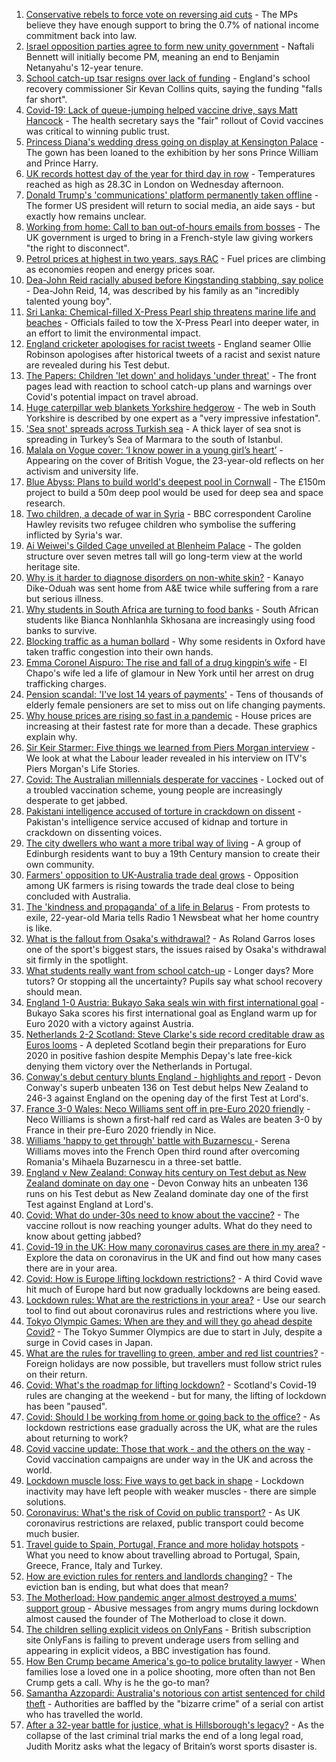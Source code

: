 1. [Conservative rebels to force vote on reversing aid cuts](https://www.bbc.co.uk/news/uk-57338465) - The MPs believe they have enough support to bring the 0.7% of national income commitment back into law.
2. [Israel opposition parties agree to form new unity government](https://www.bbc.co.uk/news/world-middle-east-57336574) - Naftali Bennett will initially become PM, meaning an end to Benjamin Netanyahu's 12-year tenure.
3. [School catch-up tsar resigns over lack of funding](https://www.bbc.co.uk/news/education-57335558) - England's school recovery commissioner Sir Kevan Collins quits, saying the funding "falls far short".
4. [Covid-19: Lack of queue-jumping helped vaccine drive, says Matt Hancock](https://www.bbc.co.uk/news/uk-57336316) - The health secretary says the "fair" rollout of Covid vaccines was critical to winning public trust.
5. [Princess Diana's wedding dress going on display at Kensington Palace](https://www.bbc.co.uk/news/uk-57338265) - The gown has been loaned to the exhibition by her sons Prince William and Prince Harry.
6. [UK records hottest day of the year for third day in row](https://www.bbc.co.uk/news/uk-57333711) - Temperatures reached as high as 28.3C in London on Wednesday afternoon.
7. [Donald Trump's 'communications' platform permanently taken offline](https://www.bbc.co.uk/news/technology-57338035) - The former US president will return to social media, an aide says - but exactly how remains unclear.
8. [Working from home: Call to ban out-of-hours emails from bosses](https://www.bbc.co.uk/news/uk-politics-57314814) - The UK government is urged to bring in a French-style law giving workers "the right to disconnect".
9. [Petrol prices at highest in two years, says RAC](https://www.bbc.co.uk/news/business-57336030) - Fuel prices are climbing as economies reopen and energy prices soar.
10. [Dea-John Reid racially abused before Kingstanding stabbing, say police](https://www.bbc.co.uk/news/uk-england-birmingham-57334647) - Dea-John Reid, 14, was described by his family as an "incredibly talented young boy".
11. [Sri Lanka: Chemical-filled X-Press Pearl ship threatens marine life and beaches](https://www.bbc.co.uk/news/world-asia-57326893) - Officials failed to tow the X-Press Pearl into deeper water, in an effort to limit the environmental impact.
12. [England cricketer apologises for racist tweets](https://www.bbc.co.uk/sport/cricket/57335528) - England seamer Ollie Robinson apologises after historical tweets of a racist and sexist nature are revealed during his Test debut.
13. [The Papers: Children 'let down' and holidays 'under threat'](https://www.bbc.co.uk/news/blogs-the-papers-57338815) - The front pages lead with reaction to school catch-up plans and warnings over Covid's potential impact on travel abroad.
14. [Huge caterpillar web blankets Yorkshire hedgerow](https://www.bbc.co.uk/news/uk-england-south-yorkshire-57331703) - The web in South Yorkshire is described by one expert as a "very impressive infestation".
15. ['Sea snot' spreads across Turkish sea](https://www.bbc.co.uk/news/science-environment-57336252) - A thick layer of sea snot is spreading in Turkey’s Sea of Marmara to the south of Istanbul.
16. [Malala on Vogue cover: ‘I know power in a young girl’s heart’](https://www.bbc.co.uk/news/world-57317225) - Appearing on the cover of British Vogue, the 23-year-old reflects on her activism and university life.
17. [Blue Abyss: Plans to build world's deepest pool in Cornwall](https://www.bbc.co.uk/news/uk-england-cornwall-57328408) - The £150m project to build a 50m deep pool would be used for deep sea and space research.
18. [Two children, a decade of war in Syria](https://www.bbc.co.uk/news/world-middle-east-57288266) - BBC correspondent Caroline Hawley revisits two refugee children who symbolise the suffering inflicted by Syria's war.
19. [Ai Weiwei's Gilded Cage unveiled at Blenheim Palace](https://www.bbc.co.uk/news/uk-england-oxfordshire-57334937) - The golden structure over seven metres tall will go long-term view at the world heritage site.
20. [Why is it harder to diagnose disorders on non-white skin?](https://www.bbc.co.uk/news/health-57170842) - Kanayo Dike-Oduah was sent home from A&E twice while suffering from a rare but serious illness.
21. [Why students in South Africa are turning to food banks](https://www.bbc.co.uk/news/world-africa-57315213) - South African students like Bianca Nonhlanhla Skhosana are increasingly using food banks to survive.
22. [Blocking traffic as a human bollard](https://www.bbc.co.uk/news/uk-57318104) - Why some residents in Oxford have taken traffic congestion into their own hands.
23. [Emma Coronel Aispuro: The rise and fall of a drug kingpin’s wife](https://www.bbc.co.uk/news/world-us-canada-57285786) - El Chapo's wife led a life of glamour in New York until her arrest on drug trafficking charges.
24. [Pension scandal: 'I've lost 14 years of payments'](https://www.bbc.co.uk/news/business-57314686) - Tens of thousands of elderly female pensioners are set to miss out on life changing payments.
25. [Why house prices are rising so fast in a pandemic](https://www.bbc.co.uk/news/business-57260261) - House prices are increasing at their fastest rate for more than a decade. These graphics explain why.
26. [Sir Keir Starmer: Five things we learned from Piers Morgan interview](https://www.bbc.co.uk/news/uk-politics-57321990) - We look at what the Labour leader revealed in his interview on ITV's Piers Morgan's Life Stories.
27. [Covid: The Australian millennials desperate for vaccines](https://www.bbc.co.uk/news/world-australia-57325514) - Locked out of a troubled vaccination scheme, young people are increasingly desperate to get jabbed.
28. [Pakistani intelligence accused of torture in crackdown on dissent](https://www.bbc.co.uk/news/world-asia-57241981) - Pakistan's intelligence service accused of kidnap and torture in crackdown on dissenting voices.
29. [The city dwellers who want a more tribal way of living](https://www.bbc.co.uk/news/uk-scotland-edinburgh-east-fife-57316602) - A group of Edinburgh residents want to buy a 19th Century mansion to create their own community.
30. [Farmers' opposition to UK-Australia trade deal grows](https://www.bbc.co.uk/news/science-environment-57268681) - Opposition among UK farmers is rising towards the trade deal close to being concluded with Australia.
31. [The 'kindness and propaganda' of a life in Belarus](https://www.bbc.co.uk/news/newsbeat-57261580) - From protests to exile, 22-year-old Maria tells Radio 1 Newsbeat what her home country is like.
32. [What is the fallout from Osaka's withdrawal?](https://www.bbc.co.uk/sport/tennis/57311128) - As Roland Garros loses one of the sport's biggest stars, the issues raised by Osaka's withdrawal sit firmly in the spotlight.
33. [What students really want from school catch-up](https://www.bbc.co.uk/news/education-57246697) - Longer days? More tutors? Or stopping all the uncertainty? Pupils say what school recovery should mean.
34. [England 1-0 Austria: Bukayo Saka seals win with first international goal](https://www.bbc.co.uk/sport/football/57250378) - Bukayo Saka scores his first international goal as England warm up for Euro 2020 with a victory against Austria.
35. [Netherlands 2-2 Scotland: Steve Clarke's side record creditable draw as Euros looms](https://www.bbc.co.uk/sport/football/57250376) - A depleted Scotland begin their preparations for Euro 2020 in positive fashion despite Memphis Depay's late free-kick denying them victory over the Netherlands in Portugal.
36. [Conway's debut century blunts England - highlights and report](https://www.bbc.co.uk/sport/cricket/57335535) - Devon Conway's superb unbeaten 136 on Test debut helps New Zealand to 246-3 against England on the opening day of the first Test at Lord's.
37. [France 3-0 Wales: Neco Williams sent off in pre-Euro 2020 friendly](https://www.bbc.co.uk/sport/football/57250377) - Neco Williams is shown a first-half red card as Wales are beaten 3-0 by France in their pre-Euro 2020 friendly in Nice.
38. [Williams 'happy to get through' battle with Buzarnescu ](https://www.bbc.co.uk/sport/tennis/57331210) - Serena Williams moves into the French Open third round after overcoming Romania's Mihaela Buzarnescu in a three-set battle.
39. [England v New Zealand: Conway hits century on Test debut as New Zealand dominate on day one](https://www.bbc.co.uk/sport/av/cricket/57329314) - Devon Conway hits an unbeaten 136 runs on his Test debut as New Zealand dominate day one of the first Test against England at Lord's.
40. [Covid: What do under-30s need to know about the vaccine?](https://www.bbc.co.uk/news/health-57273875) - The vaccine rollout is now reaching younger adults. What do they need to know about getting jabbed?
41. [Covid-19 in the UK: How many coronavirus cases are there in my area?](https://www.bbc.co.uk/news/uk-51768274) - Explore the data on coronavirus in the UK and find out how many cases there are in your area.
42. [Covid: How is Europe lifting lockdown restrictions?](https://www.bbc.co.uk/news/explainers-53640249) - A third Covid wave hit much of Europe hard but now gradually lockdowns are being eased.
43. [Lockdown rules: What are the restrictions in your area?](https://www.bbc.co.uk/news/uk-54373904) - Use our search tool to find out about coronavirus rules and restrictions where you live.
44. [Tokyo Olympic Games: When are they and will they go ahead despite Covid?](https://www.bbc.co.uk/news/world-asia-57240044) - The Tokyo Summer Olympics are due to start in July, despite a surge in Covid cases in Japan.
45. [What are the rules for travelling to green, amber and red list countries?](https://www.bbc.co.uk/news/explainers-52544307) - Foreign holidays are now possible, but travellers must follow strict rules on their return.
46. [Covid: What's the roadmap for lifting lockdown?](https://www.bbc.co.uk/news/explainers-52530518) - Scotland's Covid-19 rules are changing at the weekend - but for many, the lifting of lockdown has been "paused".
47. [Covid: Should I be working from home or going back to the office?](https://www.bbc.co.uk/news/business-52567567) - As lockdown restrictions ease gradually across the UK, what are the rules about returning to work?
48. [Covid vaccine update: Those that work - and the others on the way](https://www.bbc.co.uk/news/health-51665497) - Covid vaccination campaigns are under way in the UK and across the world.
49. [Lockdown muscle loss: Five ways to get back in shape](https://www.bbc.co.uk/news/uk-56887390) - Lockdown inactivity may have left people with weaker muscles - there are simple solutions.
50. [Coronavirus: What's the risk of Covid on public transport?](https://www.bbc.co.uk/news/health-51736185) - As UK coronavirus restrictions are relaxed, public transport could become much busier.
51. [Travel guide to Spain, Portugal, France and more holiday hotspots](https://www.bbc.co.uk/news/explainers-56997931) - What you need to know about travelling abroad to Portugal, Spain, Greece, France, Italy and Turkey.
52. [How are eviction rules for renters and landlords changing?](https://www.bbc.co.uk/news/explainers-53860154) - The eviction ban is ending, but what does that mean?
53. [The Motherload: How pandemic anger almost destroyed a mums' support group](https://www.bbc.co.uk/news/stories-57285368) - Abusive messages from angry mums during lockdown almost caused the founder of The Motherload to close it down.
54. [The children selling explicit videos on OnlyFans](https://www.bbc.co.uk/news/uk-57255983) - British subscription site OnlyFans is failing to prevent underage users from selling and appearing in explicit videos, a BBC investigation has found.
55. [How Ben Crump became America's go-to police brutality lawyer](https://www.bbc.co.uk/news/world-us-canada-57038162) - When families lose a loved one in a police shooting, more often than not Ben Crump gets a call. Why is he the go-to man?
56. [Samantha Azzopardi: Australia's notorious con artist sentenced for child theft](https://www.bbc.co.uk/news/world-australia-57284621) - Authorities are baffled by the "bizarre crime" of a serial con artist who has travelled the world.
57. [After a 32-year battle for justice, what is Hillsborough's legacy?](https://www.bbc.co.uk/news/uk-57281398) - As the collapse of the last criminal trial marks the end of a long legal road, Judith Moritz asks what the legacy of Britain’s worst sports disaster is.
